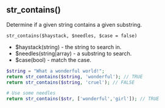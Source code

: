 ## str_contains()
Determine if a given string contains a given substring.

```str_contains($haystack, $needles, $case = false)```
- $haystack(string) - the string to search in.
- $needles(string|array) - a substring to search.
- $case(bool) - match the case.

```php
$string = "What a wonderful world!";
return str_contains($string, 'wonderful'); // TRUE
return str_contains($string, 'cruel'); // FALSE

# Use some needles
return str_contains($str, ['wonderful','girl']); // TRUE
```